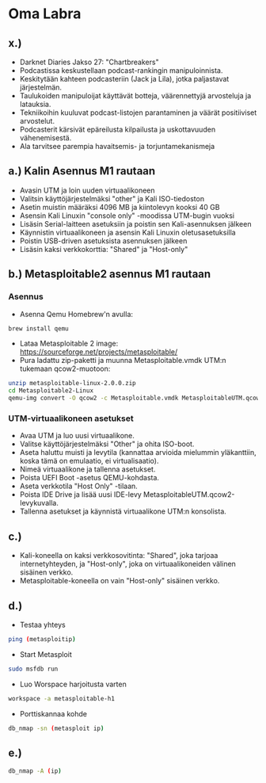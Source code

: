 # Oma Labra
## x.)
- Darknet Diaries Jakso 27: "Chartbreakers"
- Podcastissa keskustellaan podcast-rankingin manipuloinnista.
- Keskitytään kahteen podcasteriin (Jack ja Lila), jotka paljastavat järjestelmän.
- Taulukoiden manipuloijat käyttävät botteja, väärennettyjä arvosteluja ja latauksia.
- Tekniikoihin kuuluvat podcast-listojen parantaminen ja väärät positiiviset arvostelut.
- Podcasterit kärsivät epäreilusta kilpailusta ja uskottavuuden vähenemisestä.
- Ala tarvitsee parempia havaitsemis- ja torjuntamekanismeja

## a.) Kalin Asennus M1 rautaan

- Avasin UTM ja loin uuden virtuaalikoneen
- Valitsin käyttöjärjestelmäksi "other" ja Kali ISO-tiedoston
- Asetin muistin määräksi 4096 MB ja kiintolevyn kooksi 40 GB
- Asensin Kali Linuxin "console only" -moodissa UTM-bugin vuoksi
- Lisäsin Serial-laitteen asetuksiin ja poistin sen Kali-asennuksen jälkeen
- Käynnistin virtuaalikoneen ja asensin Kali Linuxin oletusasetuksilla
- Poistin USB-driven asetuksista asennuksen jälkeen
- Lisäsin kaksi verkkokorttia: "Shared" ja "Host-only"

## b.) Metasploitable2 asennus M1 rautaan

### Asennus
- Asenna Qemu Homebrew'n avulla:
```bash
brew install qemu
```
- Lataa Metasploitable 2 image:
https://sourceforge.net/projects/metasploitable/
- Pura ladattu zip-paketti ja muunna Metasploitable.vmdk UTM:n tukemaan qcow2-muotoon:
```bash
unzip metasploitable-linux-2.0.0.zip
cd Metasploitable2-Linux
qemu-img convert -O qcow2 -c Metasploitable.vmdk MetasploitableUTM.qcow2
```

### UTM-virtuaalikoneen asetukset
- Avaa UTM ja luo uusi virtuaalikone.
- Valitse käyttöjärjestelmäksi "Other" ja ohita ISO-boot.
- Aseta haluttu muisti ja levytila (kannattaa arvioida mielummin yläkanttiin, koska tämä on emulaatio, ei virtualisaatio).
- Nimeä virtuaalikone ja tallenna asetukset.
- Poista UEFI Boot -asetus QEMU-kohdasta.
- Aseta verkkotila "Host Only" -tilaan.
- Poista IDE Drive ja lisää uusi IDE-levy MetasploitableUTM.qcow2-levykuvalla.
- Tallenna asetukset ja käynnistä virtuaalikone UTM:n konsolista.

## c.)
- Kali-koneella on kaksi verkkosovitinta: "Shared", joka tarjoaa internetyhteyden, ja "Host-only", joka on virtuaalikoneiden välinen sisäinen verkko.
- Metasploitable-koneella on vain "Host-only" sisäinen verkko.

## d.)
- Testaa yhteys
```bash
ping (metasploitip)
```
- Start Metasploit 
```bash
sudo msfdb run
```
- Luo Worspace harjoitusta varten
```bash
workspace -a metasploitable-h1
```
- Porttiskannaa kohde
```bash
db_nmap -sn (metasploit ip)
```

## e.)
```bash
db_nmap -A (ip)
